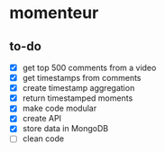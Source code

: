 # momenteur

## to-do
- [x] get top 500 comments from a video
- [x] get timestamps from comments
- [x] create timestamp aggregation
- [x] return timestamped moments
- [x] make code modular
- [x] create API
- [x] store data in MongoDB 
- [ ] clean code
